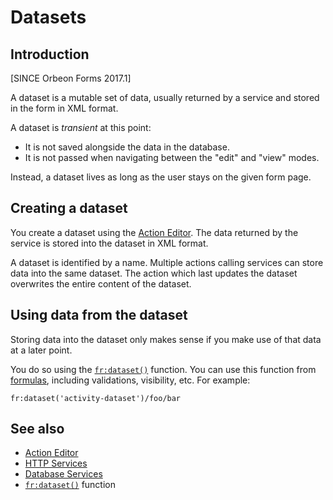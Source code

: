 # Datasets

<!-- toc -->

## Introduction

[SINCE Orbeon Forms 2017.1]

A dataset is a mutable set of data, usually returned by a service and stored in the form in XML format.

A dataset is *transient* at this point:

- It is not saved alongside the data in the database.
- It is not passed when navigating between the "edit" and "view" modes.

Instead, a dataset lives as long as the user stays on the given form page.

## Creating a dataset

You create a dataset using the [Action Editor](../../form-builder/actions.md). The data returned by the service is stored into the dataset in XML format.

A dataset is identified by a name. Multiple actions calling services can store data into the same dataset. The action which last updates the dataset overwrites the entire content of the dataset. 

## Using data from the dataset

Storing data into the dataset only makes sense if you make use of that data at a later point.

You do so using the [`fr:dataset()`](../../xforms/xpath/extension-form-runner#frdataset) function. You can use this function from  [formulas](../../form-builder/formulas.md), including validations, visibility, etc. For example: 


```xpath
fr:dataset('activity-dataset')/foo/bar
```

## See also

- [Action Editor](../../form-builder/actions.md)
- [HTTP Services](../../form-builder/http-services.md)
- [Database Services](../../form-builder/database-services.md)
- [`fr:dataset()`](../../xforms/xpath/extension-form-runner.md#frdataset) function
